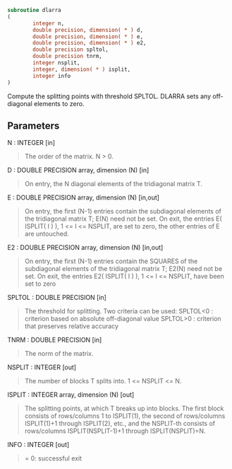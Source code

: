 ```fortran
subroutine dlarra
(
        integer n,
        double precision, dimension( * ) d,
        double precision, dimension( * ) e,
        double precision, dimension( * ) e2,
        double precision spltol,
        double precision tnrm,
        integer nsplit,
        integer, dimension( * ) isplit,
        integer info
)
```

Compute the splitting points with threshold SPLTOL.
DLARRA sets any  off-diagonal elements to zero.

## Parameters
N : INTEGER [in]
> The order of the matrix. N > 0.

D : DOUBLE PRECISION array, dimension (N) [in]
> On entry, the N diagonal elements of the tridiagonal
> matrix T.

E : DOUBLE PRECISION array, dimension (N) [in,out]
> On entry, the first (N-1) entries contain the subdiagonal
> elements of the tridiagonal matrix T; E(N) need not be set.
> On exit, the entries E( ISPLIT( I ) ), 1 <= I <= NSPLIT,
> are set to zero, the other entries of E are untouched.

E2 : DOUBLE PRECISION array, dimension (N) [in,out]
> On entry, the first (N-1) entries contain the SQUARES of the
> subdiagonal elements of the tridiagonal matrix T;
> E2(N) need not be set.
> On exit, the entries E2( ISPLIT( I ) ),
> 1 <= I <= NSPLIT, have been set to zero

SPLTOL : DOUBLE PRECISION [in]
> The threshold for splitting. Two criteria can be used:
> SPLTOL<0 : criterion based on absolute off-diagonal value
> SPLTOL>0 : criterion that preserves relative accuracy

TNRM : DOUBLE PRECISION [in]
> The norm of the matrix.

NSPLIT : INTEGER [out]
> The number of blocks T splits into. 1 <= NSPLIT <= N.

ISPLIT : INTEGER array, dimension (N) [out]
> The splitting points, at which T breaks up into blocks.
> The first block consists of rows/columns 1 to ISPLIT(1),
> the second of rows/columns ISPLIT(1)+1 through ISPLIT(2),
> etc., and the NSPLIT-th consists of rows/columns
> ISPLIT(NSPLIT-1)+1 through ISPLIT(NSPLIT)=N.

INFO : INTEGER [out]
> = 0:  successful exit
